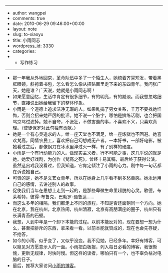- ---
- author: wangpei
- comments: true
- date: 2010-06-29 09:46:00+00:00
- layout: note
- slug: to-xiaoyu
- title: 小雨同志
- wordpress_id: 3330
- categories:
- - 写作练习
- ---
- 那一年我从外地回京，革命队伍中多了一个陌生人，她梳着齐耳短发，带着黑框眼镜，斜挎着书包，怎么看怎么像从招贴画里走下来的东四青年。我问张广天，她是谁？广天说，她就是小雨同志啊！
- 如果愿意回忆，生活中肯定有很多细节，有的明亮，有的黯淡。而我想忽略细节，直接说出她给我留下的整体印象。
- 小雨是一个道德上追求洁净无瑕的人。如果乱搞了男女关系，千万不要找她忏悔，否则会招来她严厉的批评。她不说一个脏字，哪怕是排练话剧，也会把国骂京骂过滤掉。她不自夸，不张狂，不做害羞的事，不喜欢不义，只喜欢真理。（使徒保罗对此句独有贡献。）
- 她是一个有心灵追求的人，给一座天堂也不满足，给一座炼狱也不回避。她喜欢梵高，同情农民工，喜欢把自己幻想成无产者。一本好书，一部好电影，被她看过之后，都像钢刀在冰水里淬过火一样，有了别样的硬度。
- 小雨是一个有行动能力的人。做现实主义者，行不可能之事，这几乎说的就是她。她爱好戏剧，为创作《梵高之死》，曾经十易其稿，最后终于获得公演。虽然这出戏我没看过，但我知道，它肯定倾注了小雨的心力。剧中每一句话都在诉说她自己。
- 可贵的是，她不是文艺女青年，所以在她身上几乎看不到多愁善感。她永远用自己的感情，去讲述别人的故事。
- 促使我们当年在思想上走到一起的，是那些卑微生命里超脱的心灵。歌德，布莱希特，彼得-布鲁克，巴勃罗-聂鲁达……
- 而这么多年的相隔，我们都走上不同的旅程，不知是否还面朝同一个方向。她在北京，我在杭州，北京热闹，杭州清寂，北京有高朋满座的圈子，杭州只有长满青苔的石壁。
- 我想，人到中年是一个卸下本能的过程。以前本能反对的，现在要想一想为什么，甚至把排斥的东西，拿来看一看。以前本能就赞成的，现在也会先存疑，不抢答。
- 如今的小雨，似乎变了，又似乎没变。我不见她，已经多年。幸好有博客，可以窥见对方愿意示人的一面。小雨把白板报，列入每日必看的博客，我很惭愧，更新无规律，时快时慢。但这样的读者，哪怕只有一个，也不辜负枯对电脑的日子。
- 最后，推荐大家访问[小雨的博客](http://blog.sina.com.cn/lixiaoyu)。
